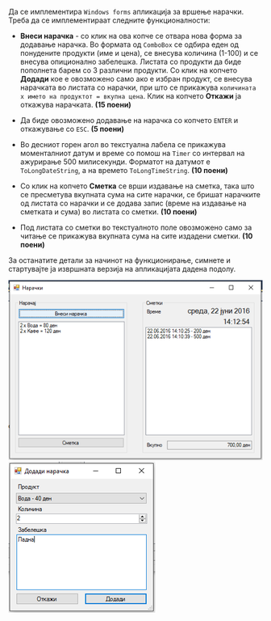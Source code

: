 Да се имплементира `Windows forms` апликација за вршење нарачки. Треба да се имплементираат следните функционалности:

- **Внеси нарачка** - со клик на ова копче се отвара нова форма за додавање нарачка. Во формата од `ComboBox` се одбира еден од понудените продукти (име и цена), се внесува количина (1-100) и се внесува опиционално забелешка. Листата со продукти да биде пополнета барем со 3 различни продукти. Со клик на копчето **Додади** кое е овозможено само ако е избран продукт, се внесува нарачката во листата со нарачки, при што се прикажува `количината x името на продуктот = вкупна цена`. Клик на копчето **Откажи** ја откажува нарачката. **(15 поени)** 

- Да биде овозможено додавање на нарачка со копчето `ENTER` и откажување со `ESC`. **(5 поени)**

- Во десниот горен агол во текстуална лабела се прикажува моменталниот датум и време со помош на `Timer` со интервал на ажурирање 500 милисекунди. Форматот на датумот е `ToLongDateString`, а на времето `ToLongTimeString`. **(10 поени)**

- Со клик на копчето  **Сметка** се врши издавање на сметка, така што се пресметува вкупната сума на сите нарачки, се бришат нарачките од листата со нарачки и се додава запис (време на издавање на сметката и сума) во листата со сметки. **(10 поени)**

- Под листата со сметки во текстуалното поле овозможено само за читање се прикажува вкупната сума на сите издадени сметки. **(10 поени)**

За останатите детали за начинот на функционирање, симнете и стартувајте ја извршната верзија на апликацијата дадена подолу.

![Изглед на апликацијата](main.PNG)
![Нарачка](order.PNG)